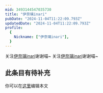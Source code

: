 ```yaml
---
mid: 3493144547035730
title: "伊奈璃inari"
pubDate: "2024-11-04T11:22:09.793Z"
updatedDate: "2024-11-04T11:22:09.793Z"
profile:
  {
    Nickname: ["伊奈璃inari"],
  }
---
```


关注[伊奈璃inari](https://space.bilibili.com/3493144547035730)谢谢喵~ 关注[伊奈璃inari](https://space.bilibili.com/3493144547035730)谢谢喵~

## 此条目有待补充
你可以在[这里](https://github.com/Yuhanawa/VTuber.ICU-Content/edit/master/v/伊奈璃inari/index.md)编辑本文
